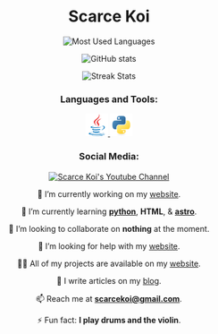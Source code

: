 <h1 align="center">
Scarce Koi
</h1>
<p align="center"> <img src="https://github-readme-stats.vercel.app/api/top-langs/?username=scarcekoi&layout=pie&langs_count=6&bg_color=1e1e2e&text_color=cdd6f4&icon_color=cba6f7&title_color=94e2d5" alt="Most Used Languages" /></p>

<p align="center"> <img src="https://github-readme-stats.vercel.app/api?username=scarcekoi&bg_color=1e1e2e&text_color=cdd6f4&icon_color=cba6f7&title_color=94e2d5" alt="GitHub stats" />

<p align="center"> <img src="https://streak-stats.demolab.com?user=scarcekoi&theme=catppuccin-mocha" alt="Streak Stats" /></p>

<h3 align="center">Languages and Tools:</h3>
<p align="center"> 
  <a href="https://www.java.com" target="_blank" rel="noreferrer"> 
    <img src="https://raw.githubusercontent.com/devicons/devicon/master/icons/java/java-original.svg" alt="java" width="40" height="40"/> 
  </a> 
  <a href="https://www.python.org" target="_blank" rel="noreferrer"> 
    <img src="https://raw.githubusercontent.com/devicons/devicon/master/icons/python/python-original.svg" alt="python" width="40" height="40"/> 
  </a> 
</p>

<h3 align="center">Social Media:</h3>
<p align="center">
  <a href="https://www.youtube.com/@scarcekoi" target="blank">
    <img align="center" src="https://raw.githubusercontent.com/rahuldkjain/github-profile-readme-generator/master/src/images/icons/Social/youtube.svg" alt="Scarce Koi's Youtube Channel" height="30" width="40" />
  </a>
</p>

<div align="center">
  <p>🔭 I’m currently working on my <a href="https://github.com/scarcekoi/website">website</a>.</p>
  <p>🌱 I’m currently learning <a href="https://www.python.org/" target="_blank"><strong>python</strong></a>, <strong>HTML</strong>, & <a href="https://astro.build/"><strong>astro</strong></a>.</p>
  <p>👯 I’m looking to collaborate on <strong>nothing</strong> at the moment.</p>
  <p>🤝 I’m looking for help with my <a href="https://github.com/scarcekoi/website">website</a>.</p>
  <p>👨‍💻 All of my projects are available on my <a href="https://scarcekoi.vercel.app/projects">website</a>.</p>
  <p>📝 I write articles on my <a href="">blog</a>.</p>
  <p>📫 Reach me at <strong><a href="mailto:scarcekoi@gmail.com">scarcekoi@gmail.com</a></strong>.</p>
  <p>⚡ Fun fact: <strong>I play drums and the violin</strong>.</p>
</div>
<a rel="me" href="https://fosstodon.org/@scarcekoi" style="display: none;">Mastodon</a>
